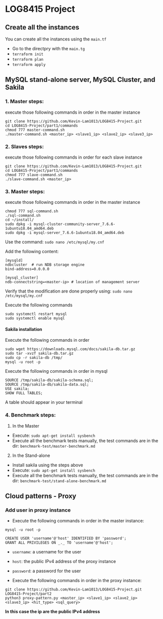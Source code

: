 # LOG8415 Project

## Create all the instances 

You can create all the instances using the `main.tf` 

- Go to the directpry with the `main.tg`
- `terraform init`
- `terraform plan`
- `terraform apply` 

## MySQL stand-alone server, MySQL Cluster, and Sakila

### 1. Master steps:

execute those following commands in order in the master instance

```
git clone https://github.com/Kevin-Lam1013/LOG8415-Project.git
cd LOG8415-Project/part1/commands
chmod 777 master-command.sh
./master-command.sh <master_ip> <slave1_ip> <slave2_ip> <slave3_ip>
```

### 2. Slaves steps:

execute those following commands in order for each slave instance

```
git clone https://github.com/Kevin-Lam1013/LOG8415-Project.git
cd LOG8415-Project/part1/commands
chmod 777 slave-command.sh
./slave-command.sh <master_ip>
```

### 3. Master steps:

execute those following commands in order in the master instance

```
chmod 777 sql-command.sh
./sql-command.sh
cd ~/install/
sudo dpkg -i mysql-cluster-community-server_7.6.6-1ubuntu18.04_amd64.deb
sudo dpkg -i mysql-server_7.6.6-1ubuntu18.04_amd64.deb
```

Use the command: `sudo nano /etc/mysql/my.cnf`

Add the following content:

```
[mysqld]
ndbcluster  # run NDB storage engine
bind-address=0.0.0.0

[mysql_cluster]
ndb-connectstring=<master-ip> # location of management server
```

Verify that the modification are done properly using: `sudo nano /etc/mysql/my.cnf`

Execute the following commands

```
sudo systemctl restart mysql
sudo systemctl enable mysql
```

#### Sakila installation

Execute the following commands in order

```
sudo wget https://downloads.mysql.com/docs/sakila-db.tar.gz
sudo tar -xvzf sakila-db.tar.gz
sudo cp -r sakila-db /tmp/
mysql -u root -p
```

Execute the following commands in order in mysql

```
SOURCE /tmp/sakila-db/sakila-schema.sql;
SOURCE /tmp/sakila-db/sakila-data.sql;
USE sakila;
SHOW FULL TABLES;
```

A table should appear in your terminal

### 4. Benchmark steps:

1. In the Master
- Execute: `sudo apt-get install sysbench`
- Execute all the benchmark tests manually, the test commands are in the dir: `benchmark-test/master-benchmark.md`

2. In the Stand-alone
- Install sakila using the steps above
- Execute: `sudo apt-get install sysbench`
- Execute all the benchmark tests manually, the test commands are in the dir: `benchmark-test/stand-alone-benchmark.md`


## Cloud patterns - Proxy

### Add user in proxy instance

- Execute the following commands in order in the master instance:
```
mysql -u root -p

CREATE USER 'username'@'host' IDENTIFIED BY 'password';
GRANT ALL PRIVILEGES ON _._ TO 'username'@'host';
```

- `username`: a username for the user 
- `host`: the public IPv4 address of the proxy instance
- `password`: a password for the user

- Execute the following commands in order in the proxy instance:
```
git clone https://github.com/Kevin-Lam1013/LOG8415-Project.git
LOG8415-Project/part2
python3 proxy-pattern.py <master_ip> <slave1_ip> <slave2_ip> <slave3_ip> <hit_type> <sql_query>
```

**In this case the ip are the public IPv4 address**